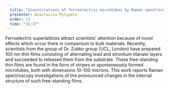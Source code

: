 ```yaml
---
  title: "Investitations of ferroelectric microtubes by Raman spectroscopy"
  presenter: Anastasiia Pylypets
  order: 13
  time: "15:17"
---
```

Ferroelectric superlattices attract scientists’ attention
because of novel effects which occur there in comparison to bulk materials.
Recently, scientists from the group of Dr. Zubko group (UCL, London)
have prepared 100 nm thin films consisting of alternating lead and strontium
titanate layers and succeeded to released them from the substrate.
These free-standing thin films are found in the form of stripes or
spontaneously formed microtubes, both with dimensions 10-100 microns.
This work reports Raman spectroscopy investigations of the pronounced changes
in the internal structure of such free-standing films.
